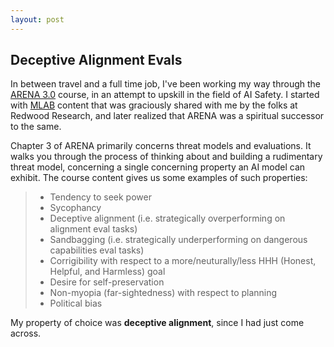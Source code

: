 ```yaml
---
layout: post
---
```

## Deceptive Alignment Evals

In between travel and a full time job, I've been working my way through the [ARENA 3.0](https://www.arena.education/) course, in an attempt to upskill in the field of AI Safety. I started with [MLAB](https://www.redwoodresearch.org/mlab "(link is dead now)") content that was graciously shared with me by the folks at Redwood Research, and later realized that ARENA was a spiritual successor to the same. 

Chapter 3 of ARENA primarily concerns threat models and evaluations. It walks you through the process of thinking about and building a rudimentary threat model, concerning a single concerning property an AI model can exhibit. The course content gives us some examples of such properties:

> * Tendency to seek power
> * Sycophancy
> * Deceptive alignment (i.e. strategically overperforming on alignment eval tasks) 
> * Sandbagging (i.e. strategically underperforming on dangerous capabilities eval tasks)
> * Corrigibility with respect to a more/neuturally/less HHH (Honest, Helpful, and Harmless) goal
> * Desire for self-preservation
> * Non-myopia (far-sightedness) with respect to planning
> * Political bias

My property of choice was **deceptive alignment**, since I had just come across.